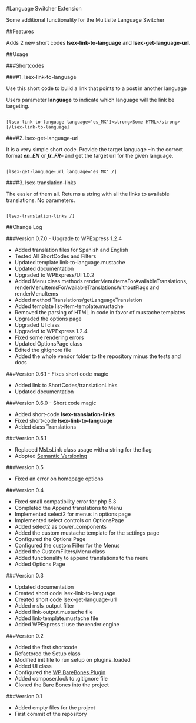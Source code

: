 #Language Switcher Extension

Some additional functionality for the Multisite Language Switcher


##Features

Adds 2 new short codes **lsex-link-to-language** and **lsex-get-language-url**.

##Usage

###Shortcodes

####1. lsex-link-to-language

Use this short code to build a link that points to a post in another language

Users parameter **language** to indicate which language will the link be targeting. 

```

[lsex-link-to-language language='es_MX']<strong>Some HTML</strong>[/lsex-link-to-language]

```

####2. lsex-get-language-url 

It is a very simple short code. Provide the target language –In the correct format ***en_EN*** or ***fr_FR***– and get the target url for the given language.

```

[lsex-get-language-url language='es_MX' /]

```

####3. lsex-translation-links 

The easier of them all. Returns a string with all the links to available translations. No parameters.

```

[lsex-translation-links /]

```


##Change Log


###Version 0.7.0 - Upgrade to WPExpress 1.2.4

- Added translation files for Spanish and English
- Tested All ShortCodes and Filters
- Updated template link-to-language.mustache
- Updated documentation
- Upgraded to WPExpress/UI 1.0.2
- Added Menu class methods renderMenuItemsForAvailableTranslations, renderMenuItemsForAvailableTranslationsWithoutFlags and renderMenuItems
- Added method Translations/getLanguageTranslation
- Added template list-item-template.mustache
- Removed the parsing of HTML in code in favor of mustache templates
- Upgraded the options page
- Upgraded UI class
- Upgraded to WPExpress 1.2.4
- Fixed some rendering errors
- Updated OptionsPage class
- Edited the gitignore file
- Added the whole vendor folder to the repository minus the tests and docs


###Version 0.6.1 - Fixes short code magic

- Added link to ShortCodes/translationLinks
- Updated documentation 

###Version 0.6.0 - Short code magic 

- Added short-code **lsex-translation-links**
- Fixed short-code **lsex-link-to-language**
- Added class Translations 

###Version 0.5.1

- Replaced MsLsLink class usage with a string for the flag
- Adopted [Semantic Versioning](http://semver.org)

###Version 0.5

- Fixed an error on homepage options


###Version 0.4

- Fixed small compatibility error for php 5.3
- Completed the Append translations to Menu
- Implemented select2 for menus in options page
- Implemented select controls on OptionsPage
- Added select2 as bower_components
- Added the custom mustache template for the settings page
- Configured the Options Page
- Configured the custom Filter for the Menus
- Added the CustomFilters/Menu class
- Added functionality to append translations to the menu
- Added Options Page


###Version 0.3 

- Updated documentation
- Created short code lsex-link-to-language
- Created short code lsex-get-language-url
- Added msls_output filter
- Added link-output.mustache file
- Added link-template.mustache file
- Added WPExpress ti use the render engine


###Version 0.2

- Added the first shortcode
- Refactored the Setup class
- Modified init file to run setup on plugins_loaded
- Added UI class
- Configured the [WP BareBones Plugin](https://github.com/octopus-digital-strategy/wp-barebones-plugin)
- Added composer.lock to .gitignore file
- Cloned the Bare Bones into the project

###Version 0.1

- Added empty files for the project
- First commit of the repository